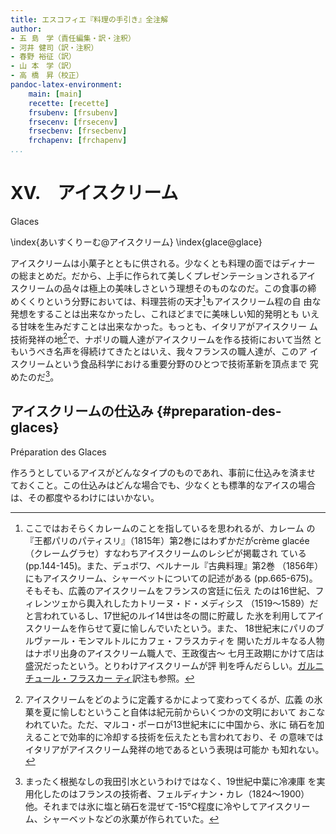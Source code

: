 ```yaml
---
title: エスコフィエ『料理の手引き』全注解
author:
- 五 島　学（責任編集・訳・注釈）
- 河井 健司（訳・注釈）
- 春野 裕征（訳）
- 山 本　学（訳）
- 高 橋　昇（校正）
pandoc-latex-environment:
    main: [main]
    recette: [recette]
    frsubenv: [frsubenv]
    frsecenv: [frsecenv]
    frsecbenv: [frsecbenv]
    frchapenv: [frchapenv]
...
```




<div class="main">

# XV.　アイスクリーム　

<div class="frchapenv">Glaces</div>

\index{あいすくりーむ@アイスクリーム}
\index{glace@glace}


アイスクリームは小菓子とともに供される。少なくとも料理の面ではディナー
の総まとめだ。だから、上手に作られて美しくプレゼンテーションされるアイ
スクリームの品々は極上の美味しさという理想そのものなのだ。この食事の締
めくくりという分野においては、料理芸術の天才[^1]もアイスクリーム程の自
由な発想をすることは出来なかったし、これほどまでに美味しい知的発明とも
いえる甘味を生みだすことは出来なかった。もっとも、イタリアがアイスクリー
ム技術発祥の地[^3]で、ナポリの職人達がアイスクリームを作る技術において当然
ともいうべき名声を得続けてきたとはいえ、我々フランスの職人達が、このア
イスクリームという食品科学における重要分野のひとつで技術革新を頂点まで
究めたのだ[^2]。

[^1]: ここではおそらくカレームのことを指しているを思われるが、カレーム
    の『王都パリのパティスリ』（1815年）第2巻にはわずかだがcrème
    glacée （クレームグラセ）すなわちアイスクリームのレシピが掲載され
    ている(pp.144-145)。また、デュボワ、ベルナール『古典料理』第2巻
    （1856年）にもアイスクリーム、シャーベットについての記述がある
    (pp.665-675)。そもそも、広義のアイスクリームをフランスの宮廷に伝え
    たのは16世紀、フィレンツェから輿入れしたカトリーヌ・ド・メディシス
    （1519〜1589）だと言われているし、17世紀のルイ14世は冬の間に貯蔵し
    た氷を利用してアイスクリームを作らせて夏に愉しんでいたという。また、
    18世紀末にパリのブルヴァール・モンマルトルにカフェ・フラスカティを
    開いたガルキなる人物はナポリ出身のアイスクリーム職人で、王政復古〜
    七月王政期にかけて店は盛況だったという。とりわけアイスクリームが評
    判を呼んだらしい。[ガルニチュール・フラスカー
    ティ](#garniture-frascati)訳注も参照。

[^2]: まったく根拠なしの我田引水というわけではなく、19世紀中葉に冷凍庫
    を実用化したのはフランスの技術者、フェルディナン・カレ（1824〜1900）
    他。それまでは氷に塩と硝石を混ぜて-15℃程度に冷やしてアイスクリー
    ム、シャーベットなどの氷菓が作られていた。

[^3]: アイスクリームをどのように定義するかによって変わってくるが、広義
    の氷菓を夏に愉しむということ自体は紀元前からいくつかの文明において
    おこなわれていた。ただ、マルコ・ポーロが13世紀末にに中国から、氷に
    硝石を加えることで効率的に冷却する技術を伝えたとも言われており、そ
    の意味ではイタリアがアイスクリーム発祥の地であるという表現は可能か
    も知れない。


## アイスクリームの仕込み {#preparation-des-glaces}

<div class="frsecenv">Préparation des Glaces</div>

作ろうとしているアイスがどんなタイプのものであれ、事前に仕込みを済ませ
ておくこと。この仕込みはどんな場合でも、少なくとも標準的なアイスの場合
は、その都度やるわけにはいかない。



</div><!--endMain-->
